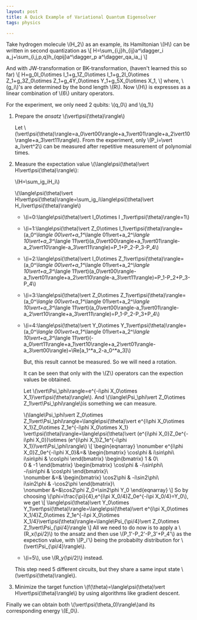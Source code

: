 ```yaml
---
layout: post
title: A Quick Example of Variational Quantum Eigensolver
tags: physics

---
```


Take hydrogen molecule \\(H_2\\) as an example, its Hamiltonian \\(H\\) can be written in second quantization as
\\[
H=\sum_{i,j}h_{ij}a^\dagger_i a_j+\sum_{i,j,p,q}h_{qpij}a^\dagger_p a^\dagger_qa_ia_j
\\]

And with JW-transformation or BK-transformation, (haven't learned this so far)
\\[
H=g_0I_0\otimes I_1+g_1Z_0\otimes I_1+g_2I_0\otimes Z_1+g_3Z_0\otimes Z_1+g_4Y_0\otimes Y_1+g_5X_0\otimes X_1,
\\]
where, \\(g_i\\)'s are determined by the bond length \\(R\\). Now \\(H\\) is expresses as a linear combination of \\(6\\) unitary operators. 



For the experiment, we only need 2 qubits: \\(q_0\\) and \\(q_1\\)



1. Prepare the *ansatz* \\(\vert\psi(\theta)\rangle\\)

   Let \\(\vert\psi(\theta)\rangle=a_0\vert00\rangle+a_1\vert01\rangle+a_2\vert10\rangle+a_3\vert11\rangle\\). From the experiment, only \\(P_i=\vert a_i\vert^2\\) can be measured after repetitive measurement of polynomial times.

2. Measure the expectation value \\(\langle\psi(\theta)\vert H\vert\psi(\theta)\rangle\\):

   \\(H=\sum_ig_iH_i\\)

   \\(\langle\psi(\theta)\vert H\vert\psi(\theta)\rangle=\sum_ig_i\langle\psi(\theta)\vert H_i\vert\psi(\theta)\rangle\\)

   - \\(i=0:\langle\psi(\theta)\vert I_0\otimes I _1\vert\psi(\theta)\rangle=1\\)

   - \\(i=1:\langle\psi(\theta)\vert Z_0\otimes I_1\vert\psi(\theta)\rangle=(a_0^*\langle 00\vert+a_1^*\langle 01\vert+a_2^*\langle 10\vert+a_3^*\langle 11\vert)(a_0\vert00\rangle+a_1\vert01\rangle-a_2\vert10\rangle-a_3\vert11\rangle)=P_1+P_2-P_3-P_4\\)

   - \\(i=2:\langle\psi(\theta)\vert I_0\otimes Z_1\vert\psi(\theta)\rangle=(a_0^*\langle 00\vert+a_1^*\langle 01\vert+a_2^*\langle 10\vert+a_3^*\langle 11\vert)(a_0\vert00\rangle-a_1\vert01\rangle+a_2\vert10\rangle-a_3\vert11\rangle)=P_1-P_2+P_3-P_4\\)

   - \\(i=3:\langle\psi(\theta)\vert Z_0\otimes Z_1\vert\psi(\theta)\rangle=(a_0^*\langle 00\vert+a_1^*\langle 01\vert+a_2^*\langle 10\vert+a_3^*\langle 11\vert)(a_0\vert00\rangle-a_1\vert01\rangle-a_2\vert10\rangle+a_3\vert11\rangle)=P_1-P_2-P_3+P_4\\)

   - \\(i=4:\langle\psi(\theta)\vert Y_0\otimes Y_1\vert\psi(\theta)\rangle=(a_0^*\langle 00\vert+a_1^*\langle 01\vert+a_2^*\langle 10\vert+a_3^*\langle 11\vert)(-a_0\vert11\rangle+a_1\vert10\rangle+a_2\vert01\rangle-a_3\vert00\rangle)=\Re[a_1^*a_2-a_0^*a_3]\\)

     But, this result cannot be measured. So we will need a rotation.

     It can be seen that only with the \\(Z\\) operators can the expection values be obtained.

     Let \\(\vert\Psi_\phi\rangle=e^{-i\phi X_0\otimes X_1}\vert\psi(\theta)\rangle\\). And \\(\langle\Psi_\phi\vert Z_0\otimes Z_1\vert\Psi_\phi\rangle\\)is something we can measure.

     \\(\langle\Psi_\phi\vert Z_0\otimes Z_1\vert\Psi_\phi\rangle=\langle\psi(\theta)\vert e^{i\phi X_0\otimes X_1}Z_0\otimes Z_1e^{-i\phi X_0\otimes X_1} \vert\psi(\theta)\rangle=\langle\psi(\theta)\vert (e^{i\phi X_0}Z_0e^{-i\phi X_0})\otimes (e^{i\phi X_1}Z_1e^{-i\phi X_1})\vert\Psi_\phi\rangle\\)
     \\[
     \begin{eqnarray}
     \nonumber e^{i\phi X_0}Z_0e^{-i\phi X_0}&=&
     \begin{bmatrix}
     \cos\phi & i\sin\phi\\\
     i\sin\phi & \cos\phi
     \end{bmatrix}
     \begin{bmatrix}
     1 & 0\\\
     0 & -1
     \end{bmatrix}
     \begin{bmatrix}
     \cos\phi & -i\sin\phi\\\
     -i\sin\phi & \cos\phi
     \end{bmatrix}\\\
     \nonumber &=&
     \begin{bmatrix}
     \cos2\phi & -i\sin2\phi\\\
     i\sin2\phi & -\cos2\phi
     \end{bmatrix}\\\
     \nonumber &=&\cos2\phi Z_0+\sin2\phi Y_0
     \end{eqnarray}
     \\]
     So by choosing \\(\phi=\frac{\pi}{4},e^{i\pi X_0/4}Z_0e^{-i\pi X_0/4}=Y_0\\), we get
     \\[
     \langle\psi(\theta)\vert Y_0\otimes Y_1\vert\psi(\theta)\rangle=\langle\psi(\theta)\vert e^{i\pi X_0\otimes X_1/4}Z_0\otimes Z_1e^{-i\pi X_0\otimes X_1/4}\vert\psi(\theta)\rangle=\langle\Psi_{\pi/4}\vert Z_0\otimes Z_1\vert\Psi_{\pi/4}\rangle
     \\]
     All we need to do now is to apply a \\(R_x(\pi/2)\\) to the ansatz and then use \\(P_1'-P_2'-P_3'+P_4'\\) as the expection value, with \\(P_i'\\) being the probabilty distribution for \\(\vert\Psi_{\pi/4}\rangle\\).

   - \\(i=5\\), use \\(R_y(\pi/2)\\) instead.

   This step need 5 different circuits, but they share a same input state \\(\vert\psi(\theta)\rangle\\).

3. Minimize the target function \\(f(\theta)=\langle\psi(\theta)\vert H\vert\psi(\theta)\rangle\\) by using algorithms like gradient descent.



Finally we can obtain both \\(\vert\psi(\theta_0)\rangle\\)and its corresponding energy \\(E_0\\).